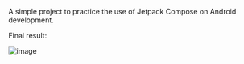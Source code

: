 A simple project to practice the use of Jetpack Compose on Android development.

Final result:

![image](https://github.com/igorbesantos/happy-birthday/assets/20291292/a2cd17e5-d132-42e6-b5e8-8c55a66ebeb0)
